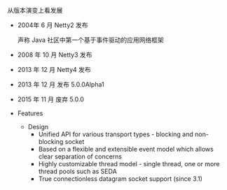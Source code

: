 从版本演变上看发展

- 2004年 6 月 Netty2 发布

  声称 Java 社区中第一个基于事件驱动的应用网络框架

- 2008 年 10 月 Netty3 发布
- 2013 年 12 月 Netty4 发布
- 2013 年 12 月 发布 5.0.0Alpha1 
- 2015 年 11 月 废弃 5.0.0

- Features
  - Design
    - Unified API for various transport types - blocking and non-blocking socket
    - Based on a flexible and extensible event model which allows clear separation of concerns
    - Highly customizable thread model - single thread, one or more thread pools such as SEDA
    - True connectionless datagram socket support (since 3.1)
